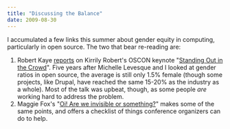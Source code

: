 ```yaml
---
title: "Discussing the Balance"
date: 2009-08-30
---
```

I accumulated a few links this summer about gender equity in computing, particularly in open source. The two that bear re-reading are:
<ol>
  <li>Robert Kaye <a href="http://radar.oreilly.com/2009/07/oscon-standing-out-in-the-crow.html">reports</a> on Kirrily Robert's OSCON keynote "<a href="http://en.oreilly.com/oscon2009/public/schedule/detail/10173">Standing Out in the Crowd</a>". Five years after Michelle Levesque and I looked at gender ratios in open source, the average is still only 1.5% female (though some projects, like Drupal, have reached the same 15-20% as the industry as a whole). Most of the talk was upbeat, though, as some people <em>are</em> working hard to address the problem.</li>
  <li>Maggie Fox's "<a href="http://blogs.zdnet.com/Howlett/?p=1172">Oi! Are we invisible or something?</a>" makes some of the same points, and offers a checklist of things conference organizers can do to help.</li>
</ol>
